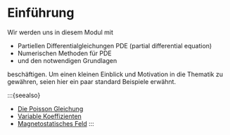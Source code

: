 # Einführung

Wir werden uns in diesem Modul mit

* Partiellen Differentialgleichungen PDE (partial differential equation)
* Numerischen Methoden für PDE
* und den notwendigen Grundlagen

beschäftigen. Um einen kleinen Einblick und Motivation in die Thematik zu gewähren, seien hier ein paar standard Beispiele erwähnt.

:::{seealso}
* [Die Poisson Gleichung](PoissonGleichung.md)
* [Variable Koeffizienten](VariableKoeffizienten.md)
* [Magnetostatisches Feld](StatischesMagnetfeld.md)
:::